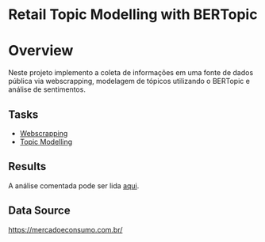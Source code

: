 # Retail Topic Modelling with BERTopic

# Overview
Neste projeto implemento a coleta de informações em uma fonte de dados pública via webscrapping, modelagem de tópicos utilizando o BERTopic e análise de sentimentos.

## Tasks
- [Webscrapping](https://github.com/k3ybladewielder/retail_trend_detector/blob/main/web_scrapper.ipynb)
- [Topic Modelling](https://github.com/k3ybladewielder/retail_trend_detector/blob/main/topic_modelling.ipynb)

## Results
A análise comentada pode ser lida [aqui](https://medium.com/@k3ybladewielder/p-c6ea855f97b).

## Data Source
https://mercadoeconsumo.com.br/
